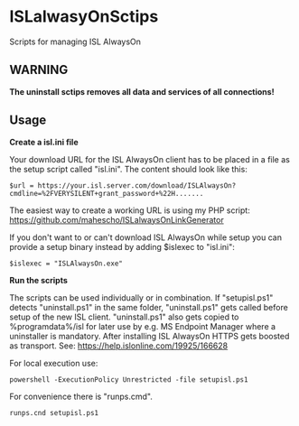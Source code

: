 # ISLalwasyOnSctips
Scripts for managing ISL AlwaysOn

## WARNING
**The uninstall sctips removes all data and services of all connections!**

## Usage

**Create a isl.ini file**
     
Your download URL for the ISL AlwaysOn client has to be placed in a file as the setup script called "isl.ini". The content should look like this:

    $url = https://your.isl.server.com/download/ISLAlwaysOn?cmdline=%2FVERYSILENT+grant_password+%22H....... 

The easiest way to create a working URL is using my PHP script: https://github.com/mahescho/ISLalwaysOnLinkGenerator

If you don't want to or can't download ISL AlwaysOn while setup you can provide a setup binary instead by adding $islexec to "isl.ini":

    $islexec = "ISLAlwaysOn.exe"

**Run the scripts**

The scripts can be used individually or in combination. If "setupisl.ps1" detects "uninstall.ps1" in the same folder, "uninstall.ps1" gets called before setup of the new ISL client. "uninstall.ps1" also gets copied to %programdata%/isl for later use by e.g. MS Endpoint Manager where a uninstaller is mandatory. After installing ISL AlwaysOn HTTPS gets boosted as transport. See: https://help.islonline.com/19925/166628

For local execution use:

    powershell -ExecutionPolicy Unrestricted -file setupisl.ps1

For convenience there is "runps.cmd".

    runps.cnd setupisl.ps1
